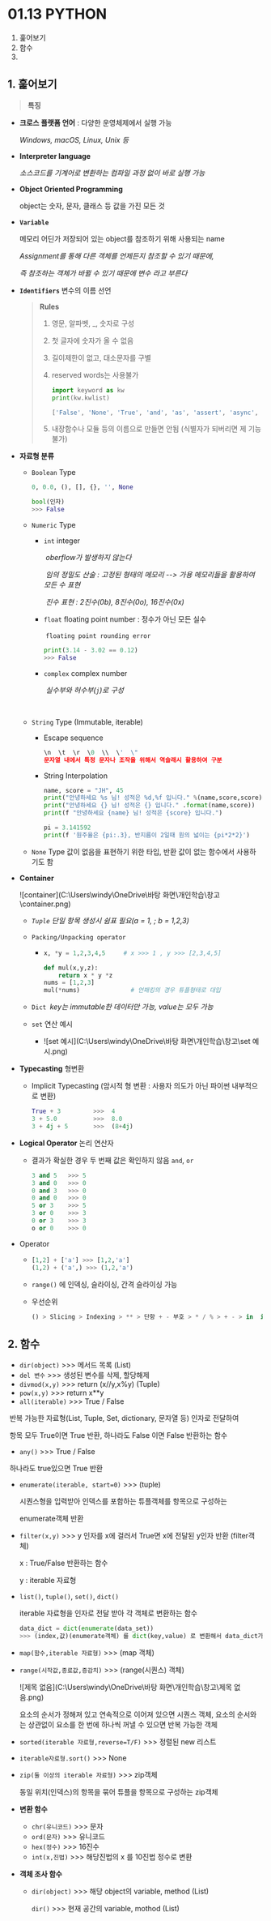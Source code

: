 # 01.13 PYTHON 

1. 훑어보기
2. 함수
3. 





## 1. 훑어보기

> **특징**

- **크로스 플랫폼 언어** : 다양한 운영체제에서 실행 가능

  *Windows, macOS, Linux, Unix 등*

- **Interpreter language**

  *소스코드를 기계어로 변환하는 컴파일 과정 없이 바로 실행 가능*

- **Object Oriented Programming**

  object는 숫자, 문자, 클래스 등 값을 가진 모든 것

- **`Variable`**

  메모리 어딘가 저장되어 있는 object를 참조하기 위해 사용되는 name

  *Assignment를 통해 다른 객체를 언제든지 참조할 수 있기 때문에,*

  *즉 참조하는 객체가 바뀔 수 있기 때문에 변수 라고 부른다*

- **`Identifiers`** 변수의 이름 선언

  >  **Rules**
  >
  > 1. 영문, 알파벳, _, 숫자로 구성
  >
  > 2. 첫 글자에 숫자가 올 수 없음
  >
  > 3. 길이제한이 없고, 대소문자를 구별
  >
  > 4. reserved words는 사용불가
  >
  >    ```python
  >    import keyword as kw
  >    print(kw.kwlist)
  >    
  >    ['False', 'None', 'True', 'and', 'as', 'assert', 'async', 'await', 'break', 'class', 'continue', 'def', 'del', 'elif', 'else', 'except', 'finally', 'for', 'from', 'global', 'if', 'import', 'in', 'is', 'lambda', 'nonlocal', 'not', 'or', 'pass', 'raise', 'return', 'try', 'while', 'with', 'yield']
  >    ```
  >
  > 5.  내장함수나 모듈 등의 이름으로 만들면 안됨 (식별자가 되버리면 제 기능 불가)

- **자료형 분류**

  - `Boolean` Type 

    ```python
    0, 0.0, (), [], {}, '', None
    
    bool(인자)
    >>> False
    ```

    

  - `Numeric` Type

    - `int` integer 

      ​	*oberflow가 발생하지 않는다*

      ​	*임의 정밀도 산술 : 고정된 형태의 메모리 --> 가용 메모리들을 활용하여 모든 수 표현*

      ​	*진수 표현 : 2진수(0b), 8진수(0o), 16진수(0x)*

    - `float` floating point number : 정수가 아닌 모든 실수

      ​	`floating point rounding error`

      ```python
      print(3.14 - 3.02 == 0.12)
      >>> False
      ```

    - `complex` complex number

      ​    *실수부와 허수부(`j`)로 구성*

      ​	

  - `String`   Type   (Immutable, iterable)

    - Escape sequence
  
      ```python
      \n  \t  \r  \0  \\  \'  \"
      문자열 내에서 특정 문자나 조작을 위해서 역슬래시 활용하여 구분
      ```
  
    - String Interpolation
  
      ```python
      name, score = "JH", 45
      print("안녕하세요 %s 님! 성적은 %d,%f 입니다." %(name,score,score))  # f-string
      print("안녕하세요 {} 님! 성적은 {} 입니다." .format(name,score))     # str.format()
      print(f "안녕하세요 {name} 님! 성적은 {score} 입니다.")              # f-strings
      ```
  
      ```python
      pi = 3.141592
      print(f '원주율은 {pi:.3}, 반지름이 2일때 원의 넓이는 {pi*2*2}')
      ```
  
      
  
  - `None` Type 값이 없음을 표현하기 위한 타입, 반환 값이 없는 함수에서 사용하기도 함



- **Container**

  ![container](C:\Users\windy\OneDrive\바탕 화면\개인학습\창고\container.png)

  - *`Tuple` 단일 항목 생성시 쉼표 필요(a = 1,  ;  b = 1,2,3)*

  - `Packing/Unpacking operator`

    - ```python
      x, *y = 1,2,3,4,5     # x >>> 1 , y >>> [2,3,4,5]
      
      def mul(x,y,z):
          return x * y *z
      nums = [1,2,3]        
      mul(*nums)			  # 언패킹의 경우 튜플형태로 대입
      ```

  - `Dict `*key는 immutable한 데이터만 가능, value는 모두 가능*

  - `set` 연산 예시

    - ![set 예시](C:\Users\windy\OneDrive\바탕 화면\개인학습\창고\set 예시.png)



- **Typecasting** 형변환

  - Implicit Typecasting (암시적 형 변환 : 사용자 의도가 아닌 파이썬 내부적으로 변환)

    ```python
    True + 3         >>>  4
    3 + 5.0          >>>  8.0
    3 + 4j + 5  	 >>>  (8+4j)
    ```



- **Logical Operator** 논리 연산자

  - 결과가 확실한 경우 두 번째 값은 확인하지 않음 `and`, `or`

    ```python
    3 and 5   >>> 5
    3 and 0   >>> 0
    0 and 3   >>> 0
    0 and 0   >>> 0
    5 or 3    >>> 5
    3 or 0    >>> 3
    0 or 3    >>> 3
    o or 0    >>> 0
    ```



- Operator

  - ```python
    [1,2] + ['a'] >>> [1,2,'a']
    (1,2) + ('a',) >>> (1,2,'a')
    ```

  - `range()` 에 인덱싱, 슬라이싱, 간격 슬라이싱 가능

  - 우선순위

    ```python
    () > Slicing > Indexing > ** > 단항 + - 부호 > * / % > + - > in  is > not > and > or
    ```

    

## 2. 함수



- `dir(object)` >>> 메서드 목록   (List)
- `del 변수` >>> 생성된 변수를 삭제, 할당해제
- `divmod(x,y)` >>> return (x//y,x%y)   (Tuple)
- `pow(x,y)` >>> return x**y 
- `all(iterable)` >>> True / False

​		반복 가능한 자료형(List, Tuple, Set, dictionary, 문자열 등) 인자로 전달하여

​		항목 모두 True이면 True 반환, 하나라도 False 이면 False 반환하는 함수

- `any()` >>> True / False

​		하나라도 true있으면 True 반환

- `enumerate(iterable, start=0)` >>> (tuple)

  시퀀스형을 입력받아 인덱스를 포함하는 튜플객체를 항목으로 구성하는 

  enumerate객체 반환

- `filter(x,y)` >>> y 인자를 x에 걸러서 True면 x에 전달된 y인자 반환  (filter객체)

  x : True/False 반환하는 함수

  y : iterable 자료형 

- `list()`, `tuple()`, `set()`, `dict()`

  iterable 자료형을 인자로 전달 받아 각 객체로 변환하는 함수

  ```python
  data_dict = dict(enumerate(data_set))
  >>> (index,값)(enumerate객체) 를 dict(key,value) 로 변환해서 data_dict가 참조
  ```

- `map(함수,iterable 자료형)` >>>  (map 객체) 

- `range(시작값,종료값,증감치)` >>> (range(시퀀스) 객체)

  ![제목 없음](C:\Users\windy\OneDrive\바탕 화면\개인학습\창고\제목 없음.png)

  요소의 순서가 정해져 있고 연속적으로 이어져 있으면 시퀀스 객체, 요소의 순서와는 상관없이 요소를 한 번에 하나씩 꺼낼 수 있으면 반복 가능한 객체

  

-  `sorted(iterable 자료형,reverse=T/F)` >>> 정렬된 new 리스트
-  `iterable자료형.sort()`  >>>  None

- `zip(둘 이상의 iterable 자료형)` >>> zip객체

  동일 위치(인덱스)의 항목을 묶어 튜플을 항목으로 구성하는 zip객체

- **변환 함수**
  - `chr(유니코드)`  >>>  문자
  - `ord(문자)`         >>>  유니코드
  - `hex(정수)`         >>>  16진수
  - `int(x,진법)`     >>>  해당진법의 x 를 10진법 정수로 변환 

- **객체 조사 함수**

  - `dir(object)`    >>>  해당 object의 variable, method     (List)

    `dir()`          >>>  현재 공간의 variable, mothod       (List)










